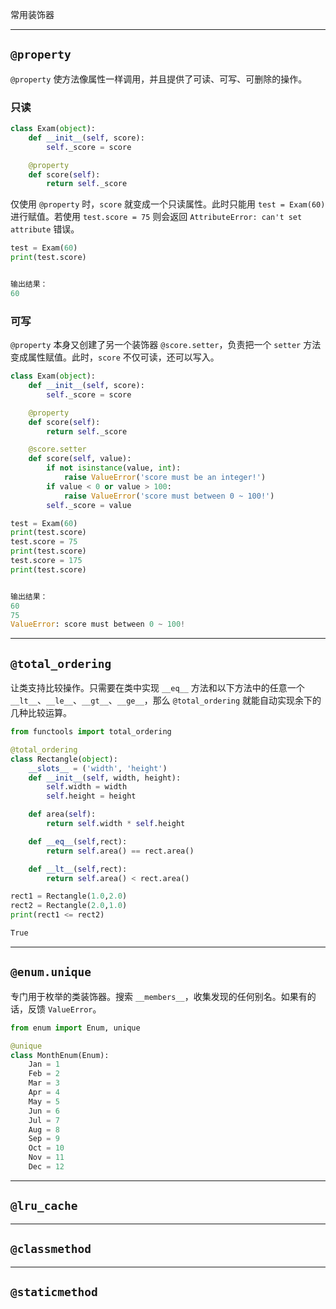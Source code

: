 常用装饰器

***

## `@property`

`@property` 使方法像属性一样调用，并且提供了可读、可写、可删除的操作。

### 只读

```python
class Exam(object):
    def __init__(self, score):
        self._score = score

    @property
    def score(self):
        return self._score
```

仅使用 `@property` 时，`score` 就变成一个只读属性。此时只能用 `test = Exam(60)` 进行赋值。若使用 `test.score = 75` 则会返回 `AttributeError: can't set attribute` 错误。

```python
test = Exam(60)
print(test.score)


输出结果：
60
```

### 可写

`@property` 本身又创建了另一个装饰器 `@score.setter`，负责把一个 `setter` 方法变成属性赋值。此时，`score` 不仅可读，还可以写入。

```python
class Exam(object):
    def __init__(self, score):
        self._score = score

    @property
    def score(self):
        return self._score

    @score.setter
    def score(self, value):
        if not isinstance(value, int):
            raise ValueError('score must be an integer!')
        if value < 0 or value > 100:
            raise ValueError('score must between 0 ~ 100!')
        self._score = value
```

```python
test = Exam(60)
print(test.score)
test.score = 75
print(test.score)
test.score = 175
print(test.score)


输出结果：
60
75
ValueError: score must between 0 ~ 100!
```

***

## `@total_ordering`

让类支持比较操作。只需要在类中实现 `__eq__` 方法和以下方法中的任意一个 `__lt__`、`__le__`、`__gt__`、`__ge__`，那么 `@total_ordering` 就能自动实现余下的几种比较运算。

```python
from functools import total_ordering

@total_ordering
class Rectangle(object):
    __slots__ = ('width', 'height')
    def __init__(self, width, height):
        self.width = width
        self.height = height

    def area(self):
        return self.width * self.height

    def __eq__(self,rect):
        return self.area() == rect.area()

    def __lt__(self,rect):
        return self.area() < rect.area()
```

```python
rect1 = Rectangle(1.0,2.0)
rect2 = Rectangle(2.0,1.0)
print(rect1 <= rect2)
```

```bash
True
```

***

## `@enum.unique`

专门用于枚举的类装饰器。搜索 `__members__`，收集发现的任何别名。如果有的话，反馈 `ValueError`。

```python
from enum import Enum, unique

@unique
class MonthEnum(Enum):
    Jan = 1
    Feb = 2
    Mar = 3
    Apr = 4
    May = 5
    Jun = 6
    Jul = 7
    Aug = 8
    Sep = 9
    Oct = 10
    Nov = 11
    Dec = 12
```

***

## `@lru_cache`

***

## `@classmethod`

***

## `@staticmethod`